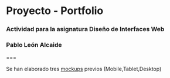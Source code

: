 # Proyecto - Portfolio

### Actividad para la asignatura Diseño de Interfaces Web
### Pablo León Alcaide
===

Se han elaborado tres [mockups](https://github.com/pabloleonalcaide/portfolio/tree/master/mockups) previos (Mobile,Tablet,Desktop)